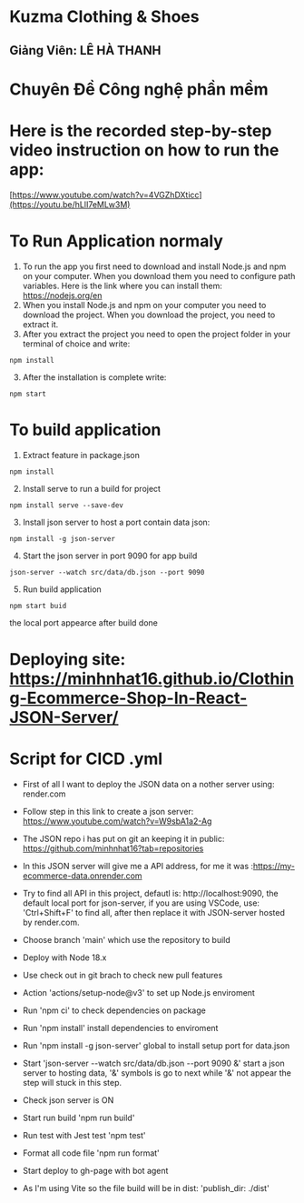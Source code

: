 # Kuzma Clothing & Shoes
## Giảng Viên: LÊ HÀ THANH
# Chuyên Đề Công nghệ phần mềm

# Here is the recorded step-by-step video instruction on how to run the app:
[https://www.youtube.com/watch?v=4VGZhDXticc](https://youtu.be/hLlI7eMLw3M)

# To Run Application normaly
1. To run the app you first need to download and install Node.js and npm on your computer. When you download them you need to configure path variables. Here is the link where you can install them: https://nodejs.org/en
2. When you install Node.js and npm on your computer you need to download the project. When you download the project, you need to extract it.
3. After you extract the project you need to open the project folder in your terminal of choice and write: 
```
npm install
```
3. After the installation is complete write:
```
npm start
```

# To build application

1. Extract feature in package.json
```
npm install
```
2. Install serve to run a build for project
```
npm install serve --save-dev
```
3. Install json server to host a port contain data json:
```
npm install -g json-server
```
4. Start the json server in port 9090 for app build
```
json-server --watch src/data/db.json --port 9090
```
5. Run build application
```
npm start buid 
```
the local port appearce after build done

# Deploying site: https://minhnhat16.github.io/Clothing-Ecommerce-Shop-In-React-JSON-Server/

# Script for CICD .yml 
- First of all I want to deploy the JSON data on a nother server using: render.com
- Follow step in this link to create a json server: https://www.youtube.com/watch?v=W9sbA1a2-Ag
- The JSON repo i has put on git an keeping it in public: https://github.com/minhnhat16?tab=repositories
- In this JSON server will give me a API address, for me it was :https://my-ecommerce-data.onrender.com
- Try to find all API in this project, defautl is: http://localhost:9090, the default local port for json-server, if you are using VSCode, use: 'Ctrl+Shift+F' to find all, after then replace it with JSON-server hosted by render.com.

- Choose branch 'main' which use the repository to build
- Deploy with Node 18.x 
- Use check out in git brach to check new pull features
- Action  'actions/setup-node@v3' to set up Node.js enviroment
- Run 'npm ci' to check dependencies on package
- Run 'npm install' install dependencies to enviroment
- Run   'npm install -g json-server' global to install  setup port for data.json
- Start 'json-server --watch src/data/db.json --port 9090 &' start a json server to hosting data, '&' symbols is go to next while '&' not appear the step will stuck in this step.
- Check json server is ON
- Start run build 'npm run build'
- Run test with Jest test 'npm test'
- Format all code file 'npm run format'
- Start deploy to gh-page with bot agent
- As I'm using Vite so the file build will be in dist: 'publish_dir: ./dist'

